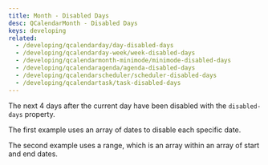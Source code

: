```yaml
---
title: Month - Disabled Days
desc: QCalendarMonth - Disabled Days
keys: developing
related:
  - /developing/qcalendarday/day-disabled-days
  - /developing/qcalendarday-week/week-disabled-days
  - /developing/qcalendarmonth-minimode/minimode-disabled-days
  - /developing/qcalendaragenda/agenda-disabled-days
  - /developing/qcalendarscheduler/scheduler-disabled-days
  - /developing/qcalendartask/task-disabled-days
---
```

The next 4 days after the current day have been disabled with the `disabled-days` property.

The first example uses an array of dates to disable each specific date.

The second example uses a range, which is an array within an array of start and end dates.

<example-viewer
  title="Disabled Days"
  file="MonthDisabledDays"
  codepen-title="QCalendarMonth"
/>
